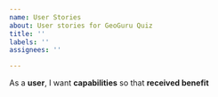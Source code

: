 ```yaml
---
name: User Stories
about: User stories for GeoGuru Quiz
title: ''
labels: ''
assignees: ''

---
```


As a **user**, I want **capabilities** so that **received benefit**
